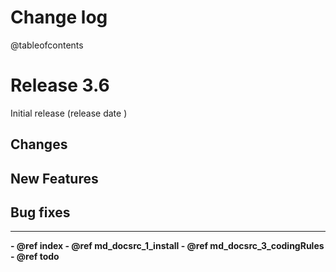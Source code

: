 # Change log

@tableofcontents

# Release 3.6
Initial release (release date )

## Changes
## New Features
## Bug fixes

 <HR>
   <b>
   - @ref index
   - @ref md_docsrc_1_install
   - @ref md_docsrc_3_codingRules
   - @ref todo
   </b>
